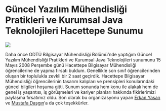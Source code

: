 # Güncel Yazılım Mühendisliği Pratikleri ve Kurumsal Java Teknolojileri Hacettepe Sunumu

![](http://kenansevindik.com/assets/images/me_2008_hacettepe_sunum.jpeg)

Daha önce ODTÜ Bilgisayar Mühendisliği Bölümü’nde yaptığım Güncel Yazılım Mühendisliği Pratikleri ve Kurumsal Java 
Teknolojileri sunumunu 15 Mayıs 2008 Perşembe günü Hacettepe Bilgisayar Mühendisliği öğrencilerine de yapma fırsatı buldum. 
Genellikle son sınıf öğrencilerinden oluşan bir toplulukla zevkli bir 2 saat geçirdik. Hacettepe Bilgisayar Mühendisliği 
öğrencilerinin tasarım kalıpları ve prensipleri konularındaki güncel bilgileri hoşuma gitti. Sunum sonunda hem konu ile 
alakalı hem de genel iş yaşantısı, iş görüşmeleri ve kariyer planları hakkında fikirlerimizi paylaşma fırsatımız oldu. 
Son olarak bu organizasyonu yapan [Erkan Yasan](http://www.facebook.com/profile.php?id=545474002&ref=ts) ve 
[Mustafa Daşgın](http://mdasgin.blogspot.com/)‘a da çok teşekkürler.